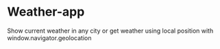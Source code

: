 # Weather-app
Show current weather in any city or get weather using local position with window.navigator.geolocation
